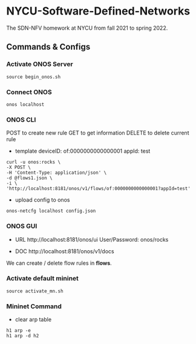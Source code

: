 # NYCU-Software-Defined-Networks

The SDN-NFV homework at NYCU from fall 2021 to spring 2022.

## Commands & Configs


### Activate ONOS Server
```
source begin_onos.sh
```


### Connect ONOS
```
onos localhost
```


### ONOS CLI
POST to create new rule
GET to get information
DELETE to delete current rule
- template
deviceID: of:0000000000000001
appId: test
```
curl -u onos:rocks \
-X POST \
-H 'Content-Type: application/json' \
-d @flows1.json \
-i \
'http://localhost:8181/onos/v1/flows/of:0000000000000001?appId=test'
```

- upload config to onos
```
onos-netcfg localhost config.json
```


### ONOS GUI
- URL
http://localhost:8181/onos/ui
User/Password: onos/rocks

- DOC
http://localhost:8181/onos/v1/docs

We can create / delete flow rules in **flows**.


### Activate default mininet
```
source activate_mn.sh
```


### Mininet Command
- clear arp table
```
h1 arp -e
h1 arp -d h2
```

